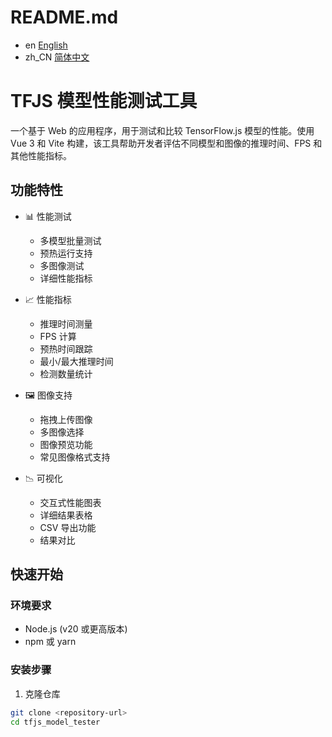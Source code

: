 # README.md

- en [English](README.md)
- zh_CN [简体中文](README.zh_CN.md)

# TFJS 模型性能测试工具

一个基于 Web 的应用程序，用于测试和比较 TensorFlow.js 模型的性能。使用 Vue 3 和 Vite 构建，该工具帮助开发者评估不同模型和图像的推理时间、FPS 和其他性能指标。

## 功能特性

- 📊 性能测试
  - 多模型批量测试
  - 预热运行支持
  - 多图像测试
  - 详细性能指标

- 📈 性能指标
  - 推理时间测量
  - FPS 计算
  - 预热时间跟踪
  - 最小/最大推理时间
  - 检测数量统计

- 🖼️ 图像支持
  - 拖拽上传图像
  - 多图像选择
  - 图像预览功能
  - 常见图像格式支持

- 📉 可视化
  - 交互式性能图表
  - 详细结果表格
  - CSV 导出功能
  - 结果对比

## 快速开始

### 环境要求

- Node.js (v20 或更高版本)
- npm 或 yarn

### 安装步骤

1. 克隆仓库
```bash
git clone <repository-url>
cd tfjs_model_tester